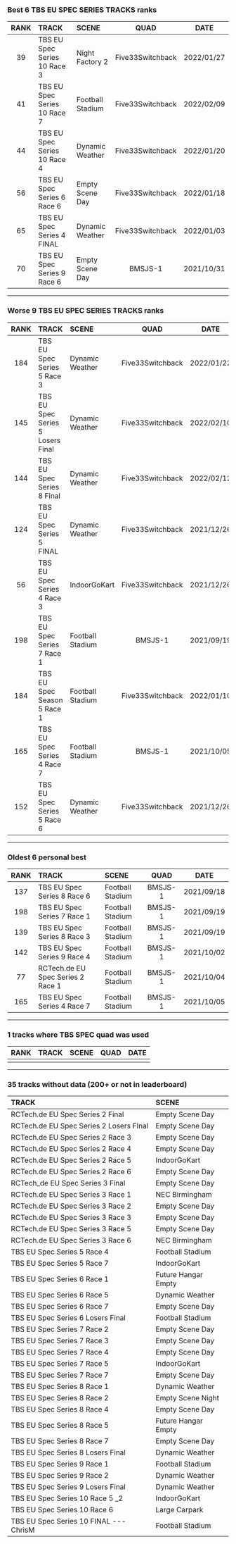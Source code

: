 ### Best 6 TBS EU SPEC SERIES TRACKS ranks
|RANK|TRACK|SCENE|QUAD|DATE|
|:---:|:---|:---|:---:|:---:|
|39|TBS EU Spec Series 10 Race 3|Night Factory 2|Five33Switchback|2022/01/27|
|41|TBS EU Spec Series 10 Race 7|Football Stadium|Five33Switchback|2022/02/09|
|44|TBS EU Spec Series 10 Race 4|Dynamic Weather|Five33Switchback|2022/01/20|
|56|TBS EU Spec Series 6 Race 6|Empty Scene Day|Five33Switchback|2022/01/18|
|65|TBS EU Spec Series 4 FINAL|Dynamic Weather|Five33Switchback|2022/01/03|
|70|TBS EU Spec Series 9 Race 6|Empty Scene Day|BMSJS-1|2021/10/31|
---
### Worse 9 TBS EU SPEC SERIES TRACKS ranks
|RANK|TRACK|SCENE|QUAD|DATE|
|:---:|:---|:---|:---:|:---:|
|184|TBS EU Spec Series 5 Race 3|Dynamic Weather|Five33Switchback|2022/01/22|
|145|TBS EU Spec Series 5 Losers Final|Dynamic Weather|Five33Switchback|2022/02/10|
|144|TBS EU Spec Series 8 Final|Dynamic Weather|Five33Switchback|2022/02/12|
|124|TBS EU Spec Series 5 FINAL|Dynamic Weather|Five33Switchback|2021/12/26|
|56|TBS EU Spec Series 4 Race 3|IndoorGoKart|Five33Switchback|2021/12/26|
|198|TBS EU Spec Series 7 Race 1|Football Stadium|BMSJS-1|2021/09/19|
|184|TBS EU Spec Season 5 Race 1|Football Stadium|Five33Switchback|2022/01/10|
|165|TBS EU Spec Series 4 Race 7|Football Stadium|BMSJS-1|2021/10/05|
|152|TBS EU Spec Series 5 Race 6|Dynamic Weather|Five33Switchback|2021/12/26|
---
### Oldest 6 personal best
|RANK|TRACK|SCENE|QUAD|DATE|
|:---:|:---|:---|:---:|:---:|
|137|TBS EU Spec Series 8 Race 6|Football Stadium|BMSJS-1|2021/09/18|
|198|TBS EU Spec Series 7 Race 1|Football Stadium|BMSJS-1|2021/09/19|
|139|TBS EU Spec Series 8 Race 3|Football Stadium|BMSJS-1|2021/09/19|
|142|TBS EU Spec Series 9 Race 4|Football Stadium|BMSJS-1|2021/10/02|
|77|RCTech.de EU Spec Series 2 Race 1|Football Stadium|BMSJS-1|2021/10/04|
|165|TBS EU Spec Series 4 Race 7|Football Stadium|BMSJS-1|2021/10/05|
---
### 1 tracks where TBS SPEC quad was used
|RANK|TRACK|SCENE|QUAD|DATE|
|:---:|:---|:---|:---:|:---:|
||||||
---
### 35 tracks without data (200+ or not in leaderboard)
|TRACK|SCENE|
|:---|:---|
|RCTech.de EU Spec Series 2 Final|Empty Scene Day|
|RCTech.de EU Spec Series 2 Losers FInal|Empty Scene Day|
|RCTech.de EU Spec Series 2 Race 3|Empty Scene Day|
|RCTech.de EU Spec Series 2 Race 4|Empty Scene Day|
|RCTech.de EU Spec Series 2 Race 5|IndoorGoKart|
|RCTech.de EU Spec Series 2 Race 6|Empty Scene Day|
|RCTech_de EU Spec Series 3 Final|Empty Scene Day|
|RCTech.de EU Spec Series 3 Race 1|NEC Birmingham|
|RCTech.de EU Spec Series 3 Race 2|Empty Scene Day|
|RCTech.de EU Spec Series 3 Race 3|Empty Scene Day|
|RCTech.de EU Spec Series 3 Race 5|Empty Scene Day|
|RCTech.de EU Spec Series 3 Race 6|NEC Birmingham|
|TBS EU Spec Series 5 Race 4|Football Stadium|
|TBS EU Spec Series 5 Race 7|IndoorGoKart|
|TBS EU Spec Series 6 Race 1|Future Hangar Empty|
|TBS EU Spec Series 6 Race 5|Dynamic Weather|
|TBS EU Spec Series 6 Race 7|Empty Scene Day|
|TBS EU Spec Series 6 Losers Final|Football Stadium|
|TBS EU Spec Series 7 Race 2|Empty Scene Day|
|TBS EU Spec Series 7 Race 3|Empty Scene Day|
|TBS EU Spec Series 7 Race 4|Empty Scene Day|
|TBS EU Spec Series 7 Race 5|IndoorGoKart|
|TBS EU Spec Series 7 Race 7|Empty Scene Day|
|TBS EU Spec Series 8 Race 1|Dynamic Weather|
|TBS EU Spec Series 8 Race 2|Empty Scene Night|
|TBS EU Spec Series 8 Race 4|Empty Scene Day|
|TBS EU Spec Series 8 Race 5|Future Hangar Empty|
|TBS EU Spec Series 8 Race 7|Empty Scene Day|
|TBS EU Spec Series 8 Losers Final|Dynamic Weather|
|TBS EU Spec Series 9 Race 1|Football Stadium|
|TBS EU Spec Series 9 Race 2|Dynamic Weather|
|TBS EU Spec Series 9 Losers Final|Dynamic Weather|
|TBS EU Spec Series 10 Race 5 _2|IndoorGoKart|
|TBS EU Spec Series 10 Race 6|Large Carpark|
|TBS EU Spec Series 10 FINAL --- ChrisM|Football Stadium|
